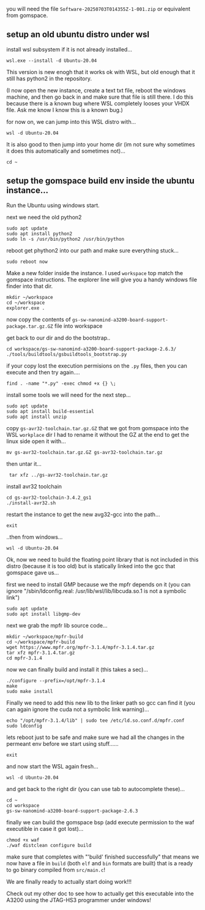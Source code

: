 
you will need the file `Software-20250703T014355Z-1-001.zip` or equivalent from gomspace. 

## setup an old ubuntu distro under wsl

install wsl subsystem if it is not already installed...

```
wsl.exe --install -d Ubuntu-20.04
```

This version is new enogh that it works ok with WSL, but old enough that it still has python2 in the repository. 

(I now open the new instance, create a text txt file, reboot the windows machine, and then go back in and make sure that file is still there. I do this because there is a known bug where WSL completely looses your VHDX file. Ask me know I know this is a known bug.)

for now on, we can jump into this WSL distro with...
```
wsl -d Ubuntu-20.04
```

It is also good to then jump into your home dir (im not sure why sometimes it does this automatically and sometimes not)...
```
cd ~
```
## setup the gomspace build env inside the ubuntu instance...

Run the Ubuntu using windows start.

next we need the old python2

```
sudo apt update
sudo apt install python2
sudo ln -s /usr/bin/python2 /usr/bin/python
```

reboot get phython2 into our path and make sure everything stuck...
```
sudo reboot now
```

Make a new folder inside the instance. I used `workspace` top match the gomspace instructions. The explorer line will give you a handy windows file finder into that dir. 

```
mkdir ~/workspace
cd ~/workspace
explorer.exe .
```

now copy the contents of `gs-sw-nanomind-a3200-board-support-package.tar.gz.GZ` file into workspace


get back to our dir and do the bootstrap..
```
cd workspace/gs-sw-nanomind-a3200-board-support-package-2.6.3/
./tools/buildtools/gsbuildtools_bootstrap.py
```

if your copy lost the execution permisions on the `.py` files, then you can execute and then try again....
```
find . -name "*.py" -exec chmod +x {} \;
```

install some tools we will need for the next step...
```
sudo apt update
sudo apt install build-essential
sudo apt install unzip
```

copy `gs-avr32-toolchain.tar.gz.GZ` that we got from gomspace into the WSL `workplace` dir
I had to rename it without the GZ at the end to get the linux side open it with...

```
mv gs-avr32-toolchain.tar.gz.GZ gs-avr32-toolchain.tar.gz
```

then untar it...
```
 tar xfz ../gs-avr32-toolchain.tar.gz
```

install avr32 toolchain
```
cd gs-avr32-toolchain-3.4.2_gs1
./install-avr32.sh
```

restart the instance to get the new avg32-gcc into the path...
```
exit
```
..then from windows...
```
wsl -d Ubuntu-20.04
```

Ok, now we need to build the floating point library that is not included in this distro (because it is too old) but is statically linked into the gcc that gomspace gave us...

first we need to install GMP because we the mpfr depends on it (you can ignore "/sbin/ldconfig.real: /usr/lib/wsl/lib/libcuda.so.1 is not a symbolic link")
```
sudo apt update
sudo apt install libgmp-dev
```

next we grab the mpfr lib source code...

```
mkdir ~/workspace/mpfr-build
cd ~/workspace/mpfr-build
wget https://www.mpfr.org/mpfr-3.1.4/mpfr-3.1.4.tar.gz
tar xfz mpfr-3.1.4.tar.gz
cd mpfr-3.1.4
```


now we can finally build and install it (this takes a sec)...
```
./configure --prefix=/opt/mpfr-3.1.4
make
sudo make install
```

Finally we need to add this new lib to the linker path so gcc can find it (you can again ignore the cuda not a symbolic link warning)...

```
echo "/opt/mpfr-3.1.4/lib" | sudo tee /etc/ld.so.conf.d/mpfr.conf
sudo ldconfig
```

lets reboot just to be safe and make sure we had all the changes in the permeant env before we start using stuff......

```
exit
```

and now start the WSL again fresh...
```
wsl -d Ubuntu-20.04
```

and get back to the right dir (you can use tab to autocomplete these)... 
```
cd ~
cd workspace
gs-sw-nanomind-a3200-board-support-package-2.6.3
```

finally we can build the gomspace bsp (add execute permission to the waf executible in case it got lost)...
```
chmod +x waf
./waf distclean configure build
```

make sure that completes with "'build' finished successfully" that means we now have a file in `build` (both `elf` and `bin` formats are built)  that is a ready to go binary compiled from `src/main.c`!

We are finally ready to actually start doing work!!!

Check out my other doc to see how to actually get this executable into the A3200 using the JTAG-HS3 programmer under windows!
